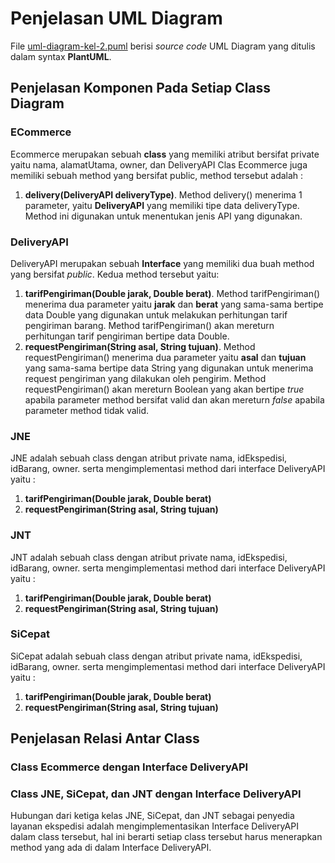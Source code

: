 # Penjelasan UML Diagram
File [uml-diagram-kel-2.puml](https://github.com/andrisan-ub/pbpu-a-2022/blob/2-uml-kelompok-2/Kelompok%202/uml-diagram-kel-2.puml) berisi *source code* UML Diagram yang ditulis dalam syntax **PlantUML**.
## Penjelasan Komponen Pada Setiap Class Diagram

### ECommerce
Ecommerce merupakan sebuah **class** yang memiliki atribut bersifat private yaitu nama, alamatUtama, owner, dan DeliveryAPI
Clas Ecommerce juga memiliki sebuah method yang bersifat public, method tersebut adalah :
1. **delivery(DeliveryAPI deliveryType)**. Method delivery() menerima 1 parameter, yaitu **DeliveryAPI** yang memiliki tipe data deliveryType. Method ini digunakan untuk menentukan jenis API yang digunakan.

### DeliveryAPI
DeliveryAPI merupakan sebuah **Interface** yang memiliki dua buah method yang bersifat *public*. Kedua method tersebut yaitu:
1. **tarifPengiriman(Double jarak, Double berat)**. Method tarifPengiriman() menerima dua parameter yaitu **jarak** dan **berat** yang sama-sama bertipe data Double yang digunakan untuk melakukan perhitungan tarif pengiriman barang. Method tarifPengiriman() akan mereturn perhitungan tarif pengiriman bertipe data Double.
2. **requestPengiriman(String asal, String tujuan)**. Method requestPengiriman() menerima dua parameter yaitu **asal** dan **tujuan** yang sama-sama bertipe data String yang digunakan untuk menerima request pengiriman yang dilakukan oleh pengirim. Method requestPengiriman() akan mereturn Boolean yang akan bertipe *true* apabila parameter method bersifat valid dan akan mereturn *false* apabila parameter method tidak valid.

### JNE
JNE adalah sebuah class dengan atribut private nama, idEkspedisi, idBarang, owner. serta mengimplementasi method dari interface DeliveryAPI yaitu :
1. **tarifPengiriman(Double jarak, Double berat)**
2. **requestPengiriman(String asal, String tujuan)**

### JNT
JNT adalah sebuah class dengan atribut private nama, idEkspedisi, idBarang, owner. serta mengimplementasi method dari interface DeliveryAPI yaitu :
1. **tarifPengiriman(Double jarak, Double berat)**
2. **requestPengiriman(String asal, String tujuan)**

### SiCepat
SiCepat adalah sebuah class dengan atribut private nama, idEkspedisi, idBarang, owner. serta mengimplementasi method dari interface DeliveryAPI yaitu :
1. **tarifPengiriman(Double jarak, Double berat)**
2. **requestPengiriman(String asal, String tujuan)**

## Penjelasan Relasi Antar Class

### Class Ecommerce dengan Interface DeliveryAPI

### Class JNE, SiCepat, dan JNT dengan Interface DeliveryAPI
Hubungan dari ketiga kelas JNE, SiCepat, dan JNT sebagai penyedia layanan ekspedisi adalah mengimplementasikan Interface DeliveryAPI dalam class tersebut, hal ini berarti setiap class tersebut harus menerapkan method yang ada di dalam Interface DeliveryAPI.
